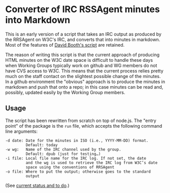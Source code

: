 # Converter of IRC RSSAgent minutes into Markdown

This is an early version of a script that takes an IRC output as produced by the RRSAgent on W3C's IRC, and converts that into minutes in markdown. Most of the features of [David Booth's script](https://dev.w3.org/2002/scribe/scribedoc.htm) are retained.

The reason of writing this script is that the current approach of producing HTML minutes on the W3C date space is difficult to handle these days when Working Groups typically work on github and WG members do not have CVS access to W3C. This means that the current process relies pretty much on the staff contact on the slightest possible change of the minutes. In a github environment the "obvious" approach is to produce the minutes in markdown and push that onto a repo; in this case minutes can be read and, possibly, updated easily by the Working Group members.

## Usage
The script has been rewritten from scratch on top of node.js. The "entry point" of the package is the `run` file, which accepts the following command line arguments:

```
-d date: Date for the minutes in ISO (i.e., YYYY-MM-DD) format.
         Default: today
-w wg:   Name of the IRC channel used by the group.
         Default: dpub (just for testing…)
-i file: Local file name for the IRC log. If not set, the date
         and the wg is used to retrieve the IRC log from W3C’s date
		 space using the conventions of RRSAgent
-o file: Where to put the output; otherwise goes to the standard
         output
```


(See [current status and to do](TODO.md).)
